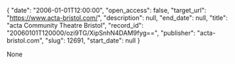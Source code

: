 {
  "date": "2006-01-01T12:00:00", 
  "open_access": false, 
  "target_url": "https://www.acta-bristol.com/", 
  "description": null, 
  "end_date": null, 
  "title": "acta Community Theatre Bristol", 
  "record_id": "20060101T120000/ozi9TG/XipSnhN4DAM9fyg==", 
  "publisher": "acta-bristol.com", 
  "slug": 12691, 
  "start_date": null
}

None